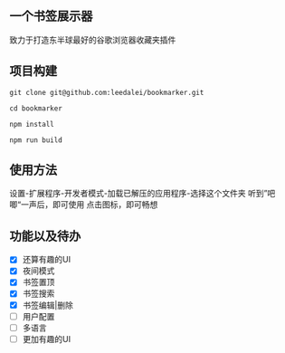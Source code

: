## 一个书签展示器
致力于打造东半球最好的谷歌浏览器收藏夹插件

## 项目构建
```
git clone git@github.com:leedalei/bookmarker.git

cd bookmarker

npm install

npm run build
```

## 使用方法
设置-扩展程序-开发者模式-加载已解压的应用程序-选择这个文件夹
听到”吧唧“一声后，即可使用
点击图标，即可畅想

## 功能以及待办
- [x] 还算有趣的UI
- [x] 夜间模式
- [x] 书签置顶
- [x] 书签搜索
- [x] 书签编辑|删除
- [ ] 用户配置
- [ ] 多语言
- [ ] 更加有趣的UI